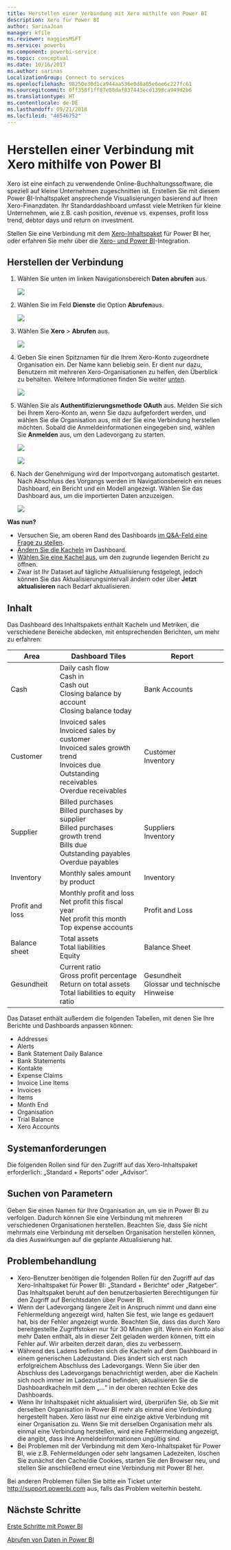 ```yaml
---
title: Herstellen einer Verbindung mit Xero mithilfe von Power BI
description: Xero für Power BI
author: SarinaJoan
manager: kfile
ms.reviewer: maggiesMSFT
ms.service: powerbi
ms.component: powerbi-service
ms.topic: conceptual
ms.date: 10/16/2017
ms.author: sarinas
LocalizationGroup: Connect to services
ms.openlocfilehash: 98250e30d1ca944aa536e0d8a05e6ee6c227fc61
ms.sourcegitcommit: 0ff358f1ff87e88daf837443ecd1398ca949d2b6
ms.translationtype: HT
ms.contentlocale: de-DE
ms.lasthandoff: 09/21/2018
ms.locfileid: "46546752"
---
```

# <a name="connect-to-xero-with-power-bi"></a>Herstellen einer Verbindung mit Xero mithilfe von Power BI
Xero ist eine einfach zu verwendende Online-Buchhaltungssoftware, die speziell auf kleine Unternehmen zugeschnitten ist. Erstellen Sie mit diesem Power BI-Inhaltspaket ansprechende Visualisierungen basierend auf Ihren Xero-Finanzdaten. Ihr Standarddashboard umfasst viele Metriken für kleine Unternehmen, wie z.B. cash position, revenue vs. expenses, profit loss trend, debtor days und return on investment.

Stellen Sie eine Verbindung mit dem [Xero-Inhaltspaket](https://app.powerbi.com/getdata/services/xero) für Power BI her, oder erfahren Sie mehr über die [Xero- und Power BI](https://help.xero.com/Power-BI)-Integration.

## <a name="how-to-connect"></a>Herstellen der Verbindung
1. Wählen Sie unten im linken Navigationsbereich **Daten abrufen** aus.
   
   ![](media/service-connect-to-xero/getdata.png)
2. Wählen Sie im Feld **Dienste** die Option **Abrufen**aus.
   
   ![](media/service-connect-to-xero/services.png)
3. Wählen Sie **Xero** \> **Abrufen** aus.
   
   ![](media/service-connect-to-xero/connect.png)
4. Geben Sie einen Spitznamen für die Ihrem Xero-Konto zugeordnete Organisation ein. Der Name kann beliebig sein. Er dient nur dazu, Benutzern mit mehreren Xero-Organisationen zu helfen, den Überblick zu behalten. Weitere Informationen finden Sie weiter [unten](#FindingParams).
   
   ![](media/service-connect-to-xero/params.png)
5. Wählen Sie als **Authentifizierungsmethode** **OAuth** aus. Melden Sie sich bei Ihrem Xero-Konto an, wenn Sie dazu aufgefordert werden, und wählen Sie die Organisation aus, mit der Sie eine Verbindung herstellen möchten. Sobald die Anmeldeinformationen eingegeben sind, wählen Sie **Anmelden** aus, um den Ladevorgang zu starten.
   
    ![](media/service-connect-to-xero/creds.png)
   
    ![](media/service-connect-to-xero/creds2.png)
6. Nach der Genehmigung wird der Importvorgang automatisch gestartet. Nach Abschluss des Vorgangs werden im Navigationsbereich ein neues Dashboard, ein Bericht und ein Modell angezeigt. Wählen Sie das Dashboard aus, um die importierten Daten anzuzeigen.
   
     ![](media/service-connect-to-xero/dashboard.png)

**Was nun?**

* Versuchen Sie, am oberen Rand des Dashboards [im Q&A-Feld eine Frage zu stellen](consumer/end-user-q-and-a.md).
* [Ändern Sie die Kacheln](service-dashboard-edit-tile.md) im Dashboard.
* [Wählen Sie eine Kachel aus](consumer/end-user-tiles.md), um den zugrunde liegenden Bericht zu öffnen.
* Zwar ist Ihr Dataset auf tägliche Aktualisierung festgelegt, jedoch können Sie das Aktualisierungsintervall ändern oder über **Jetzt aktualisieren** nach Bedarf aktualisieren.

## <a name="whats-included"></a>Inhalt
Das Dashboard des Inhaltspakets enthält Kacheln und Metriken, die verschiedene Bereiche abdecken, mit entsprechenden Berichten, um mehr zu erfahren:  

| Area | Dashboard Tiles | Report |
| --- | --- | --- |
| Cash |Daily cash flow <br>Cash in <br>Cash out <br>Closing balance by account <br>Closing balance today |Bank Accounts |
| Customer |Invoiced sales <br>Invoiced sales by customer <br>Invoiced sales growth trend <br>Invoices due <br>Outstanding receivables <br>Overdue receivables |Customer <br>Inventory |
| Supplier |Billed purchases <br>Billed purchases by supplier <br>Billed purchases growth trend <br> Bills due <br>Outstanding payables <br>Overdue payables |Suppliers <br>Inventory |
| Inventory |Monthly sales amount by product |Inventory |
| Profit and loss |Monthly profit and loss <br>Net profit this fiscal year <br>Net profit this month <br>Top expense accounts |Profit and Loss |
| Balance sheet |Total assets <br>Total liabilities <br>Equity |Balance Sheet |
| Gesundheit |Current ratio <br>Gross profit percentage <br> Return on total assets <br>Total liabilities to equity ratio |Gesundheit <br>Glossar und technische Hinweise |

Das Dataset enthält außerdem die folgenden Tabellen, mit denen Sie Ihre Berichte und Dashboards anpassen können:  

* Addresses  
* Alerts  
* Bank Statement Daily Balance  
* Bank Statements  
* Kontakte  
* Expense Claims  
* Invoice Line Items  
* Invoices  
* Items  
* Month End  
* Organisation  
* Trial Balance  
* Xero Accounts

## <a name="system-requirements"></a>Systemanforderungen
Die folgenden Rollen sind für den Zugriff auf das Xero-Inhaltspaket erforderlich: „Standard + Reports“ oder „Advisor“.

<a name="FindingParams"></a>

## <a name="finding-parameters"></a>Suchen von Parametern
Geben Sie einen Namen für Ihre Organisation an, um sie in Power BI zu verfolgen. Dadurch können Sie eine Verbindung mit mehreren verschiedenen Organisationen herstellen. Beachten Sie, dass Sie nicht mehrmals eine Verbindung mit derselben Organisation herstellen können, da dies Auswirkungen auf die geplante Aktualisierung hat.   

## <a name="troubleshooting"></a>Problembehandlung
* Xero-Benutzer benötigen die folgenden Rollen für den Zugriff auf das Xero-Inhaltspaket für Power BI: „Standard + Berichte“ oder „Ratgeber“. Das Inhaltspaket beruht auf den benutzerbasierten Berechtigungen für den Zugriff auf Berichtsdaten über Power BI.  
* Wenn der Ladevorgang längere Zeit in Anspruch nimmt und dann eine Fehlermeldung angezeigt wird, halten Sie fest, wie lange es gedauert hat, bis der Fehler angezeigt wurde. Beachten Sie, dass das durch Xero bereitgestellte Zugriffstoken nur für 30 Minuten gilt. Wenn ein Konto also mehr Daten enthält, als in dieser Zeit geladen werden können, tritt ein Fehler auf. Wir arbeiten derzeit daran, dies zu verbessern.
* Während des Ladens befinden sich die Kacheln auf dem Dashboard in einem generischen Ladezustand. Dies ändert sich erst nach erfolgreichem Abschluss des Ladevorgangs. Wenn Sie über den Abschluss des Ladevorgangs benachrichtigt werden, aber die Kacheln sich noch immer im Ladezustand befinden, aktualisieren Sie die Dashboardkacheln mit dem „...“ in der oberen rechten Ecke des Dashboards.
* Wenn Ihr Inhaltspaket nicht aktualisiert wird, überprüfen Sie, ob Sie mit derselben Organisation in Power BI mehr als einmal eine Verbindung hergestellt haben. Xero lässt nur eine einzige aktive Verbindung mit einer Organisation zu. Wenn Sie mit derselben Organisation mehr als einmal eine Verbindung herstellen, wird eine Fehlermeldung angezeigt, die angibt, dass Ihre Anmeldeinformationen ungültig sind.  
* Bei Problemen mit der Verbindung mit dem Xero-Inhaltspaket für Power BI, wie z.B. Fehlermeldungen oder sehr langsamen Ladezeiten, löschen Sie zunächst den Cache/die Cookies, starten Sie den Browser neu, und stellen Sie anschließend erneut eine Verbindung mit Power BI her.  

Bei anderen Problemen füllen Sie bitte ein Ticket unter http://support.powerbi.com aus, falls das Problem weiterhin besteht.

## <a name="next-steps"></a>Nächste Schritte
[Erste Schritte mit Power BI](service-get-started.md)

[Abrufen von Daten in Power BI](service-get-data.md)


